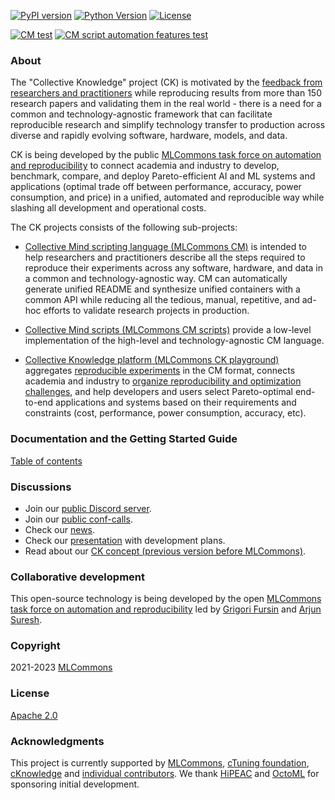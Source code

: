 [![PyPI version](https://badge.fury.io/py/cmind.svg)](https://pepy.tech/project/cmind)
[![Python Version](https://img.shields.io/badge/python-3+-blue.svg)](https://github.com/mlcommons/ck/tree/master/cm/cmind)
[![License](https://img.shields.io/badge/License-Apache%202.0-green)](LICENSE.md)

[![CM test](https://github.com/mlcommons/ck/actions/workflows/test-cm.yml/badge.svg)](https://github.com/mlcommons/ck/actions/workflows/test-cm.yml)
[![CM script automation features test](https://github.com/mlcommons/ck/actions/workflows/test-cm-script-features.yml/badge.svg)](https://github.com/mlcommons/ck/actions/workflows/test-cm-script-features.yml)

### About

The "Collective Knowledge" project (CK) is motivated by the [feedback from researchers and practitioners](https://learning.acm.org/techtalks/reproducibility)
while reproducing results from more than 150 research papers and validating them in the real world - 
there is a need for a common and technology-agnostic framework
that can facilitate reproducible research and simplify technology transfer to production
across diverse and rapidly evolving software, hardware, models, and data.

CK is being developed by the public [MLCommons task force on automation and reproducibility](docs/taskforce.md) 
to connect academia and industry to develop, benchmark, compare, and deploy Pareto-efficient AI and ML systems and applications 
(optimal trade off between performance, accuracy, power consumption, and price)
in a unified, automated and reproducible way while slashing all development and operational costs.

The CK projects consists of the following sub-projects:

* [Collective Mind scripting language (MLCommons CM)](cm) 
  is intended to help researchers and practitioners
  describe all the steps required to reproduce their experiments across any software, hardware, and data
  in a common and technology-agnostic way.
  CM can automatically generate unified README and synthesize unified containers with a common API
  while reducing all the tedious, manual, repetitive, and ad-hoc efforts to validate research projects in production.

* [Collective Mind scripts (MLCommons CM scripts)](cm-mlops/script) 
  provide a low-level implementation of the high-level and technology-agnostic CM language.

* [Collective Knowledge platform (MLCommons CK playground)](platform) 
  aggregates [reproducible experiments](https://access.cknowledge.org/playground/?action=experiments) 
  in the CM format, connects academia and industry to 
  [organize reproducibility and optimization challenges]( https://github.com/mlcommons/ck/tree/master/cm-mlops/challenge ),
  and help developers and users select Pareto-optimal end-to-end applications and systems based on their requirements and constraints
  (cost, performance, power consumption, accuracy, etc).

### Documentation and the Getting Started Guide

[Table of contents](docs/README.md)

### Discussions

* Join our [public Discord server](https://discord.gg/JjWNWXKxwT).
* Join our [public conf-calls](https://docs.google.com/document/d/1zMNK1m_LhWm6jimZK6YE05hu4VH9usdbKJ3nBy-ZPAw).
* Check our [news](docs/news.md).
* Check our [presentation](https://doi.org/10.5281/zenodo.7871070) with development plans.
* Read about our [CK concept (previous version before MLCommons)](https://arxiv.org/abs/2011.01149).

### Collaborative development

This open-source technology is being developed by the open
[MLCommons task force on automation and reproducibility](docs/taskforce.md)
led by [Grigori Fursin](https://cKnowledge.org/gfursin) and
[Arjun Suresh](https://www.linkedin.com/in/arjunsuresh).

### Copyright

2021-2023 [MLCommons](https://mlcommons.org)

### License

[Apache 2.0](LICENSE.md)

### Acknowledgments

This project is currently supported by [MLCommons](https://mlcommons.org), [cTuning foundation](https://www.linkedin.com/company/ctuning-foundation),
[cKnowledge](https://www.linkedin.com/company/cknowledge) and [individual contributors](https://github.com/mlcommons/ck/blob/master/CONTRIBUTING.md).
We thank [HiPEAC](https://hipeac.net) and [OctoML](https://octoml.ai) for sponsoring initial development.
